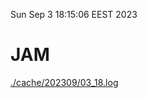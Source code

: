 Sun Sep  3 18:15:06 EEST 2023
# JAM
<a href='./cache/202309/03_18.log'>./cache/202309/03_18.log</a>
